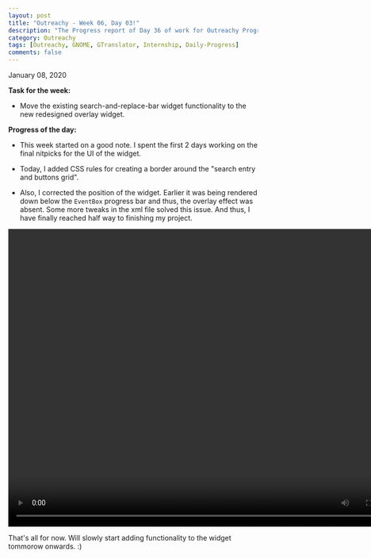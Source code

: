 ```yaml
---
layout: post
title: "Outreachy - Week 06, Day 03!"
description: "The Progress report of Day 36 of work for Outreachy Program."
category: Outreachy
tags: [Outreachy, GNOME, GTranslator, Internship, Daily-Progress]
comments: false
---
```


January 08, 2020

**Task for the week:**

- Move the existing search-and-replace-bar widget functionality to the new redesigned overlay widget.

**Progress of the day:**

- This week started on a good note. I spent the first 2 days working on the final nitpicks for the UI of the widget. 

- Today, I added CSS rules for creating a border around the "search entry and buttons grid". 

- Also, I corrected the position of the widget. Earlier it was being rendered down below the `EventBox` progress bar and thus, the overlay effect was absent. Some more tweaks in the xml file solved this issue. And thus, I have finally reached half way to finishing my project.

<video width="800" height="600" controls>
  <source src="/assets/widget.webm" type="video/mp4">
</video>

That's all for now. Will slowly start adding functionality to the widget tommorow onwards. :)

